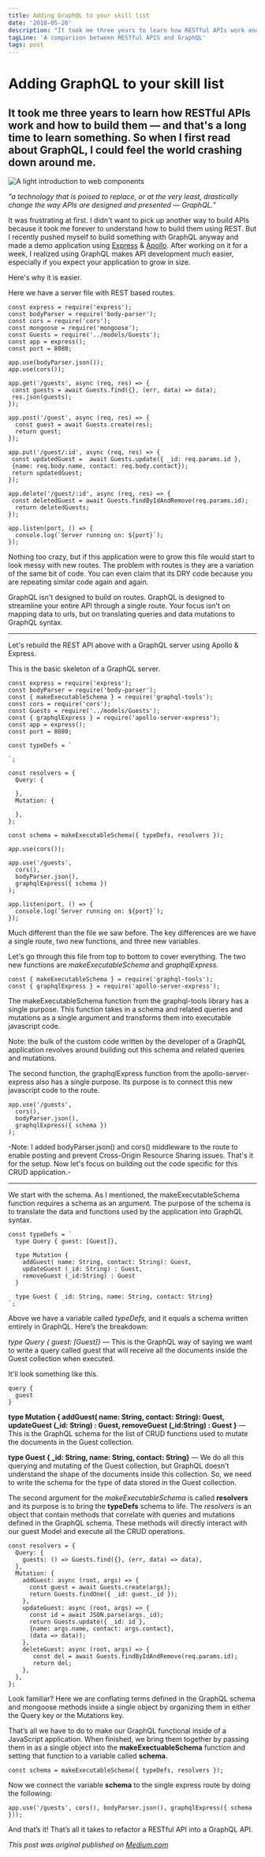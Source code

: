 ```yaml
---
title: Adding GraphQL to your skill list
date: '2018-05-26'
description: "It took me three years to learn how RESTful APIs work and how to build them — and that's a long time to learn something. So when I first read about GraphQL, I could feel the world crashing down around me. It was frustrating at first. "
tagLine: 'A comparison between RESTful APIS and GraphQL'
tags: post
---
```


# Adding GraphQL to your skill list

## It took me three years to learn how RESTful APIs work and how to build them — and that's a long time to learn something. So when I first read about GraphQL, I could feel the world crashing down around me.

![A light introduction to web components](https://res.cloudinary.com/tumulty-web-services/image/upload/v1637273891/tumulty.me/1_rj-C66EPN2lg5pMARuk-eA.png)

_"a technology that is poised to replace, or at the very least, drastically change the way APIs are designed and presented — GraphQL."_

It was frustrating at first. I didn't want to pick up another way to build APIs because it took me forever to understand how to build them using REST. But I recently pushed myself to build something with GraphQL anyway and made a demo application using [Express](https://expressjs.com/) & [Apollo](https://www.apollographql.com/). After working on it for a week, I realized using GraphQL makes API development much easier, especially if you expect your application to grow in size.

Here's why it is easier.

Here we have a server file with REST based routes.

```
const express = require('express');
const bodyParser = require('body-parser');
const cors = require('cors');
const mongoose = require('mongoose');
const Guests = require('../models/Guests');
const app = express();
const port = 8080;

app.use(bodyParser.json());
app.use(cors());

app.get('/guests', async (req, res) => {
 const guests = await Guests.find({}, (err, data) => data);
 res.json(guests);
});

app.post('/guest', async (req, res) => {
  const guest = await Guests.create(res);
  return guest;
});

app.put('/guest/:id', async (req, res) => {
 const updatedGuest =  await Guests.update({ _id: req.params.id },
 {name: req.body.name, contact: req.body.contact});
 return updatedGuest;
});

app.delete('/guest/:id', async (req, res) => {
 const deletedGuest = await Guests.findByIdAndRemove(req.params.id);
  return deletedGuests;
});

app.listen(port, () => {
  console.log(`Server running on: ${port}`);
});

```

Nothing too crazy, but if this application were to grow this file would start to look messy with new routes. The problem with routes is they are a variation of the same bit of code. You can even claim that its DRY code because you are repeating similar code again and again.

GraphQL isn't designed to build on routes. GraphQL is designed to streamline your entire API through a single route. Your focus isn't on mapping data to urls, but on translating queries and data mutations to GraphQL syntax.

---

Let's rebuild the REST API above with a GraphQL server using Apollo & Express.

This is the basic skeleton of a GraphQL server.

```
const express = require('express');
const bodyParser = require('body-parser');
const { makeExecutableSchema } = require('graphql-tools');
const cors = require('cors');
const Guests = require('../models/Guests');
const { graphqlExpress } = require('apollo-server-express');
const app = express();
const port = 8080;

const typeDefs = `

`;

const resolvers = {
  Query: {

  },
  Mutation: {

  },
};

const schema = makeExecutableSchema({ typeDefs, resolvers });

app.use(cors());

app.use('/guests',
  cors(),
  bodyParser.json(),
  graphqlExpress({ schema })
);

app.listen(port, () => {
  console.log(`Server running on: ${port}`);
});
```

Much different than the file we saw before. The key differences are we have a single route, two new functions, and three new variables.

Let's go through this file from top to bottom to cover everything. The two new functions are _makeExecutableSchema_ and _graphqlExpress._

```
const { makeExecutableSchema } = require('graphql-tools');
const { graphqlExpress } = require('apollo-server-express');
```

The makeExecutableSchema function from the graphql-tools library has a single purpose. This function takes in a schema and related queries and mutations as a single argument and transforms them into executable javascript code.

Note: the bulk of the custom code written by the developer of a GraphQL application revolves around building out this schema and related queries and mutations.

The second function, the graphqlExpress function from the apollo-server-express also has a single purpose. Its purpose is to connect this new javascript code to the route.

```
app.use('/guests',
  cors(),
  bodyParser.json(),
  graphqlExpress({ schema })
);
```

-Note: I added bodyParser.json() and cors() middleware to the route to enable posting and prevent Cross-Origin Resource Sharing issues.
That's it for the setup. Now let's focus on building out the code specific for this CRUD application.-

---

We start with the schema. As I mentioned, the makeExecutableSchema function requires a schema as an argument. The purpose of the schema is to translate the data and functions used by the application into GraphQL syntax.

```
const typeDefs = `
  type Query { guest: [Guest]},

  type Mutation {
    addGuest( name: String, contact: String): Guest,
    updateGuest (_id: String) : Guest,
    removeGuest (_id:String) : Guest
  }

  type Guest { _id: String, name: String, contact: String}
`;
```

Above we have a variable called _typeDefs,_ and it equals a schema written entirely in GraphQL. Here’s the breakdown:

_type Query { guest: [Guest]}_ — This is the GraphQL way of saying we want to write a query called guest that will receive all the documents inside the Guest collection when executed.

It'll look something like this.

```
query {
  guest
}
```

**type Mutation { addGuest( name: String, contact: String): Guest, updateGuest (\_id: String) : Guest, removeGuest (\_id:String) : Guest }** — This is the GraphQL schema for the list of CRUD functions used to mutate the documents in the Guest collection.

**type Guest { \_id: String, name: String, contact: String}** — We do all this querying and mutating of the Guest collection, but GraphQL doesn’t understand the shape of the documents inside this collection. So, we need to write the schema for the type of data stored in the Guest collection.

The second argument for the _makeExecutableSchema_ is called **resolvers** and its purpose is to bring the **typeDefs** schema to life. The _resolvers_ is an object that contain methods that correlate with queries and mutations defined in the GraphQL schema. These methods will directly interact with our guest Model and execute all the CRUD operations.

```
const resolvers = {
  Query: {
    guests: () => Guests.find({}, (err, data) => data),
  },
  Mutation: {
    addGuest: async (root, args) => {
      const guest = await Guests.create(args);
      return Guests.findOne({ _id: guest._id });
    },
    updateGuest: async (root, args) => {
      const id = await JSON.parse(args._id);
      return Guests.update({ _id: id },
      {name: args.name, contact: args.contact},
      (data => data));
    },
    deleteGuest: async (root, args) => {
       const del = await Guests.findByIdAndRemove(req.params.id);
       return del;
    },
  },
};
```

Look familiar? Here we are conflating terms defined in the GraphQL schema and mongoose methods inside a single object by organizing them in either the Query key or the Mutations key.

That’s all we have to do to make our GraphQL functional inside of a JavaScript application. When finished, we bring them together by passing them in as a single object into the **makeExectuableSchema** function and setting that function to a variable called **schema.**

```
const schema = makeExecutableSchema({ typeDefs, resolvers });
```

Now we connect the variable **schema** to the single express route by doing the following:

```
app.use('/guests', cors(), bodyParser.json(), graphqlExpress({ schema }));
```

And that’s it! That’s all it takes to refactor a RESTful API into a GraphQL API.

_This post was original published on [Medium.com](https://medium.com/@petertumulty/adding-graphql-to-your-skill-list-74239f607be2)_
